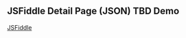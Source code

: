 ## JSFiddle Detail Page (JSON) TBD Demo

[JSFiddle][Link]

[Link]: https://jsfiddle.net/gh/get/library/pure/neptunelabs/fsi-jsfiddle-samples/tree/master/fsi-viewer-samples/pdp
